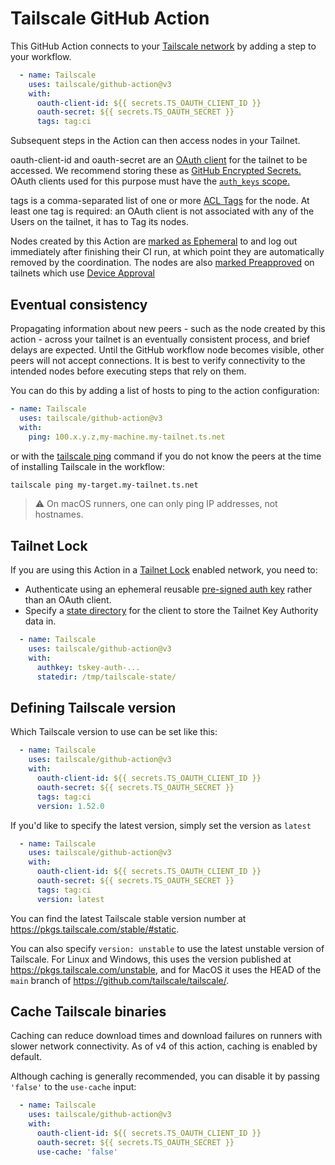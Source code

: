 # Tailscale GitHub Action

This GitHub Action connects to your [Tailscale network](https://tailscale.com)
by adding a step to your workflow.

```yaml
  - name: Tailscale
    uses: tailscale/github-action@v3
    with:
      oauth-client-id: ${{ secrets.TS_OAUTH_CLIENT_ID }}
      oauth-secret: ${{ secrets.TS_OAUTH_SECRET }}
      tags: tag:ci
```

Subsequent steps in the Action can then access nodes in your Tailnet.

oauth-client-id and oauth-secret are an [OAuth client](https://tailscale.com/s/oauth-clients/)
for the tailnet to be accessed. We recommend storing these as
[GitHub Encrypted Secrets.](https://docs.github.com/en/actions/security-guides/encrypted-secrets)
OAuth clients used for this purpose must have the
[`auth_keys` scope.](https://tailscale.com/kb/1215/oauth-clients#scopes)

tags is a comma-separated list of one or more [ACL Tags](https://tailscale.com/kb/1068/acl-tags/)
for the node. At least one tag is required: an OAuth client is not associated
with any of the Users on the tailnet, it has to Tag its nodes.

Nodes created by this Action are [marked as Ephemeral](https://tailscale.com/s/ephemeral-nodes) to
and log out immediately after finishing their CI run, at which point they are automatically removed
by the coordination. The nodes are also [marked Preapproved](https://tailscale.com/kb/1085/auth-keys/)
on tailnets which use [Device Approval](https://tailscale.com/kb/1099/device-approval/)

## Eventual consistency

Propagating information about new peers - such as the node created by this action - across your tailnet
is an eventually consistent process, and brief delays are expected. Until the GitHub workflow node 
becomes visible, other peers will not accept connections. It is best to verify connectivity to the 
intended nodes before executing steps that rely on them.

You can do this by adding a list of hosts to ping to the action configuration:

```yaml
- name: Tailscale
  uses: tailscale/github-action@v3
  with:
    ping: 100.x.y.z,my-machine.my-tailnet.ts.net
```

or with the [tailscale ping](https://tailscale.com/kb/1080/cli#ping) command if you do not know the peers at the time of installing Tailscale in the workflow:

```bash
tailscale ping my-target.my-tailnet.ts.net
```

> ⚠️ On macOS runners, one can only ping IP addresses, not hostnames.

## Tailnet Lock

If you are using this Action in a [Tailnet
Lock](https://tailscale.com/kb/1226/tailnet-lock) enabled network, you need to:

* Authenticate using an ephemeral reusable [pre-signed auth key](
  https://tailscale.com/kb/1226/tailnet-lock#add-a-node-using-a-pre-signed-auth-key)
  rather than an OAuth client.
* Specify a [state directory](
  https://tailscale.com/kb/1278/tailscaled#flags-to-tailscaled) for the
  client to store the Tailnet Key Authority data in.

```yaml
  - name: Tailscale
    uses: tailscale/github-action@v3
    with:
      authkey: tskey-auth-...
      statedir: /tmp/tailscale-state/
```

## Defining Tailscale version

Which Tailscale version to use can be set like this:

```yaml
  - name: Tailscale
    uses: tailscale/github-action@v3
    with:
      oauth-client-id: ${{ secrets.TS_OAUTH_CLIENT_ID }}
      oauth-secret: ${{ secrets.TS_OAUTH_SECRET }}
      tags: tag:ci
      version: 1.52.0
```

If you'd like to specify the latest version, simply set the version as `latest`

```yaml
  - name: Tailscale
    uses: tailscale/github-action@v3
    with:
      oauth-client-id: ${{ secrets.TS_OAUTH_CLIENT_ID }}
      oauth-secret: ${{ secrets.TS_OAUTH_SECRET }}
      tags: tag:ci
      version: latest
```

You can find the latest Tailscale stable version number at
https://pkgs.tailscale.com/stable/#static.

You can also specify `version: unstable` to use the latest unstable version of Tailscale.
For Linux and Windows, this uses the version published at https://pkgs.tailscale.com/unstable,
and for MacOS it uses the HEAD of the `main` branch of https://github.com/tailscale/tailscale/.

## Cache Tailscale binaries

Caching can reduce download times and download failures on runners with slower network connectivity.
As of v4 of this action, caching is enabled by default.

Although caching is generally recommended, you can disable it by passing `'false'` to the `use-cache` input:

```yaml
  - name: Tailscale
    uses: tailscale/github-action@v3
    with:
      oauth-client-id: ${{ secrets.TS_OAUTH_CLIENT_ID }}
      oauth-secret: ${{ secrets.TS_OAUTH_SECRET }}
      use-cache: 'false'
```
